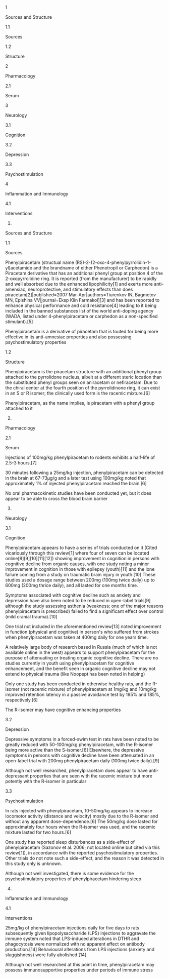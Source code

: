1

Sources and Structure

1.1

Sources

1.2

Structure

2

Pharmacology

2.1

Serum

3

Neurology

3.1

Cognition

3.2

Depression

3.3

Psychostimulation

4

Inflammation and Immunology

4.1

Interventions

1.

Sources and Structure

1.1

Sources

Phenylpiracetam (structual name (RS)-2-(2-oxo-4-phenylpyrrolidin-1-yl)acetamide and the brandname of either Phenotropil or Carphedon) is a Piracetam derivative that has an additional phenyl group at position 4 of the 2-oxopyrrolidine ring. It is reported (from the manufacturer) to be rapidly and well absorbed due to the enhanced lipophilicity[1] and exerts more anti-amensiac, neuroprotective, and stimulatory effects than does piracetam[2]|published=2007 Mar-Apr|authors=Tiurenkov IN, Bagmetov MN, Epishina VV|journal=Eksp Klin Farmakol][3] and has been reported to enhance physical performance and cold resistance[4] leading to it being included in the banned substances list of the world anti-doping agency (WADA, listed under 4-phenylpiracetam or carphedon as a non-specified stimulant).[5]


Phenylpiracetam is a derivative of piracetam that is touted for being more effective in its anti-amnesiac properties and also possessing psychostimulatory properties


1.2

Structure

Phenylpiracetam is the piracetam structure with an additional phenyl group attached to the pyrrolidone nucleus, albeit at a different steric location than the substituted phenyl groups seen on aniracetam or nefiracetam. Due to the chiral center at the fourth position of the pyrrolidinone ring, it can exist in an S or R isomer; the clinically used form is the racemic mixture.[6]


Phenylpiracetam, as the name implies, is piracetam with a phenyl group attached to it


2.

Pharmacology

2.1

Serum

Injections of 100mg/kg phenylpiracetam to rodents exhibits a half-life of 2.5-3 hours.[7]

30 minutes following a 25mg/kg injection, phenylpiracetam can be detected in the brain at 67-73µg/g and a later test using 100mg/kg noted that approximately 1% of injected phenylpiracetam reached the brain.[6]


No oral pharmacokinetic studies have been conducted yet, but it does appear to be able to cross the blood brain barrier


3.

Neurology

3.1

Cognition

Phenylpiracetam appears to have a series of trials conducted on it (Cited vicariously through this review[1] where four of seven can be located online[8][9][10][11][12]) showing improvement in cognition in persons with cognitive decline from organic causes, with one study noting a minor improvement in cognition in those with epilepsy (youth)[11] and the lone failure coming from a study on traumatic brain injury in youth.[10] These studies used a dosage range between 200mg (100mg twice daily) up to 600mg (200mg thrice daily), and all lasted for one months time.

Symptoms associated with cognitive decline such as anxiety and depression have also been noted to be reduced in open-label trials[9] although the study assessing asthenia (weakness; one of the major reasons phenylpiracetam is prescribed) failed to find a significant effect over control (mild cranial trauma).[10]

One trial not included in the aforementioned review[13] noted improvement in function (physical and cognitive) in person's who suffered from strokes when phenylpiracetam was taken at 400mg daily for one years time.


A relatively large body of research based in Russia (much of which is not available online in the west) appears to support phenylpiracetam for the purpose of attenuating or treating organic cognitive decline. There are no studies currently in youth using phenylpiracetam for cognitive enhancement, and the benefit seen in organic cognitive decline may not extend to physical trauma (like Noopept has been noted in helping)


Only one study has been conducted in otherwise healthy rats, and the R-isomer (not racemic mixture) of phenylpiracetam at 1mg/kg and 10mg/kg improved retention latency in a passive avoidance test by 195% and 185%, respectively.[6]


The R-isomer may have cognitive enhancing properties


3.2

Depression

Depressive symptoms in a forced-swim test in rats have been noted to be greatly reduced with 50-100mg/kg phenylpiracetam, with the R-isomer being more active than the S-isomer.[6] Elsewhere, the depressive symptoms in persons with cognitive decline have been attenuated in an open-label trial with 200mg phenylpiracetam daily (100mg twice daily).[9]


Although not well researched, phenylpiracetam does appear to have anti-depressant properties that are seen with the racemic mixture but more potently with the R-isomer in particular


3.3

Psychostimulation

In rats injected with phenylpiracetam, 10-50mg/kg appears to increase locomotor activity (distance and velocity) mostly due to the R-isomer and without any apparent dose-dependence.[6] The 50mg/kg dose lasted for approximately four hours when the R-isomer was used, and the racemic mixture lasted for two hours.[6]

One study has reported sleep disturbances as a side-effect of phenylpiracetam (Sazonov et al. 2006; not located online but cited via this review[1]), in accordance with the reported psychostimulatory properties. Other trials do not note such a side-effect, and the reason it was detected in this study only is unknown.


Although not well investigated, there is some evidence for the psychostimulatory properties of phenylpiracetam hindering sleep


4.

Inflammation and Immunology

4.1

Interventions

25mg/kg of phenylpiracetam injections daily for five days to rats subsequently given lipopolysaccharide (LPS) injections to aggravate the immune system noted that LPS-induced alterations in DTHR and phagocytosis were normalized with no apparent effect on antibody production.[14] Behavioural alterations from LPS injections (anxiety and sluggishness) were fully abolished.[14]


Although not well researched at this point in time, phenylpiracetam may possess immunosupportive properties under periods of immune stress


